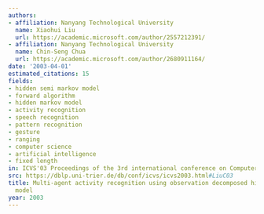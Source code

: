 ```yaml
---
authors:
- affiliation: Nanyang Technological University
  name: Xiaohui Liu
  url: https://academic.microsoft.com/author/2557212391/
- affiliation: Nanyang Technological University
  name: Chin-Seng Chua
  url: https://academic.microsoft.com/author/2680911164/
date: '2003-04-01'
estimated_citations: 15
fields:
- hidden semi markov model
- forward algorithm
- hidden markov model
- activity recognition
- speech recognition
- pattern recognition
- gesture
- ranging
- computer science
- artificial intelligence
- fixed length
in: ICVS'03 Proceedings of the 3rd international conference on Computer vision systems
src: https://dblp.uni-trier.de/db/conf/icvs/icvs2003.html#LiuC03
title: Multi-agent activity recognition using observation decomposed hidden Markov
  model
year: 2003
---
```

